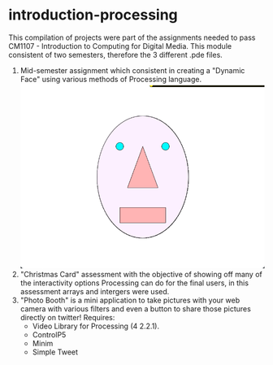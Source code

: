 # introduction-processing

This compilation of projects were part of the assignments needed to pass CM1107 - Introduction to Computing for Digital Media. This module consistent of two semesters, therefore the 3 different .pde files.

1. Mid-semester assignment which consistent in creating a "Dynamic Face" using various methods of Processing language.
![Dynamic Face Screenshot](https://github.com/rikof1/introduction-processing/blob/master/screenshots/DynamicFace.png?raw=true)
2. "Christmas Card" assessment with the objective of showing off many of the interactivity options Processing can do for the final users, in this assessment arrays and intergers were used.
3. "Photo Booth" is a mini application to take pictures with your web camera with various filters and even a button to share those pictures directly on twitter! 
    Requires: 
    - Video Library for Processing (4 2.2.1).
    - ControlP5
    - Minim
    - Simple Tweet
